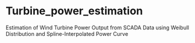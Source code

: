 # Turbine_power_estimation
Estimation of Wind Turbine Power Output from SCADA Data using Weibull Distribution and Spline-Interpolated Power Curve
